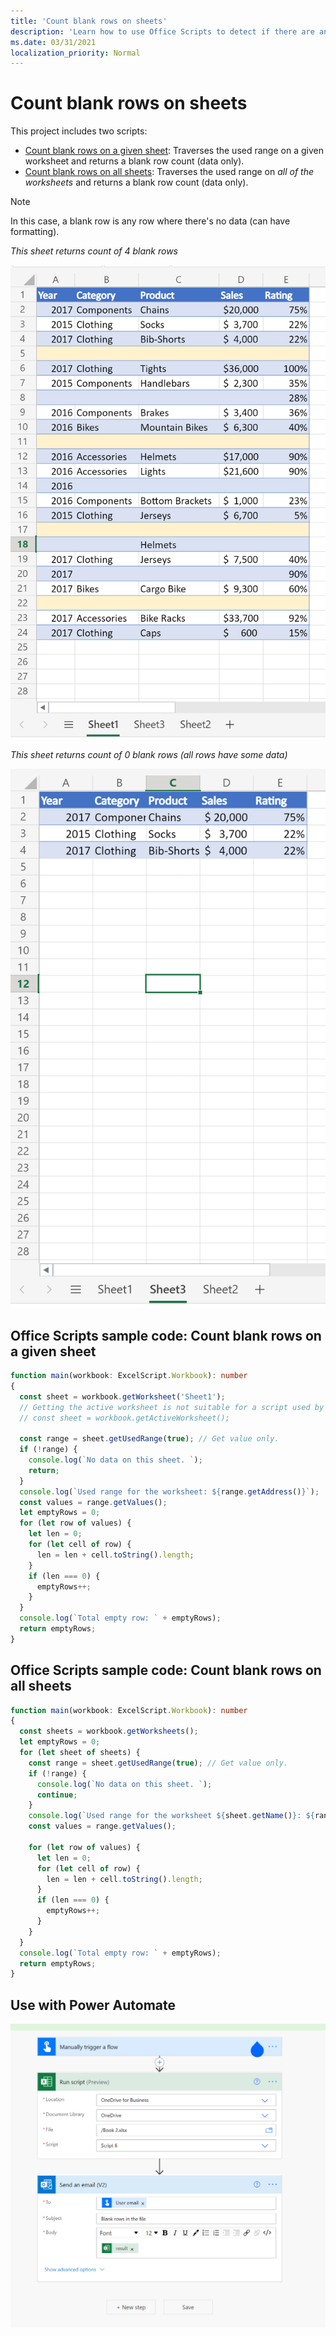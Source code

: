 ```yaml
---
title: 'Count blank rows on sheets'
description: 'Learn how to use Office Scripts to detect if there are any blank rows instead of data in worksheets and then report the blank row count to be used in a Power Automate flow.'
ms.date: 03/31/2021
localization_priority: Normal
---
```


# Count blank rows on sheets

This project includes two scripts:

* [Count blank rows on a given sheet](#office-scripts-sample-code-count-blank-rows-on-a-given-sheet): Traverses the used range on a given worksheet and returns a blank row count (data only).
* [Count blank rows on all sheets](#office-scripts-sample-code-count-blank-rows-on-all-sheets): Traverses the used range on _all of the worksheets_ and returns a blank row count (data only).

> [!NOTE]
> In this case, a blank row is any row where there's no data (can have formatting).

_This sheet returns count of 4 blank rows_

![Data with blank rows](../../images/blank-rows.png)

_This sheet returns count of 0 blank rows (all rows have some data)_

![Data without blank rows](../../images/no-blank-rows.png)

## Office Scripts sample code: Count blank rows on a given sheet

```TypeScript
function main(workbook: ExcelScript.Workbook): number
{
  const sheet = workbook.getWorksheet('Sheet1'); 
  // Getting the active worksheet is not suitable for a script used by Power Automate.
  // const sheet = workbook.getActiveWorksheet();
  
  const range = sheet.getUsedRange(true); // Get value only.
  if (!range) {
    console.log(`No data on this sheet. `);
    return;
  }
  console.log(`Used range for the worksheet: ${range.getAddress()}`);
  const values = range.getValues();
  let emptyRows = 0;
  for (let row of values) {
    let len = 0; 
    for (let cell of row) {
      len = len + cell.toString().length;
    }
    if (len === 0) { 
      emptyRows++;
    }
  }
  console.log(`Total empty row: ` + emptyRows);
  return emptyRows;
}
```

## Office Scripts sample code: Count blank rows on all sheets

```TypeScript
function main(workbook: ExcelScript.Workbook): number
{
  const sheets = workbook.getWorksheets();
  let emptyRows = 0;
  for (let sheet of sheets) { 
    const range = sheet.getUsedRange(true); // Get value only.
    if (!range) {
      console.log(`No data on this sheet. `);
      continue;
    }
    console.log(`Used range for the worksheet ${sheet.getName()}: ${range.getAddress()}`);
    const values = range.getValues();

    for (let row of values) {
      let len = 0;
      for (let cell of row) {
        len = len + cell.toString().length;
      }
      if (len === 0) {
        emptyRows++;
      }
    }
  }
  console.log(`Total empty row: ` + emptyRows);
  return emptyRows;
}
```

## Use with Power Automate

![Screenshot showing how to set up in Power Automate](../../images/use-in-power-automate.png)
